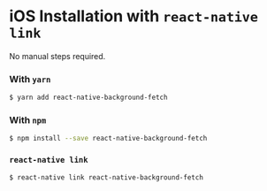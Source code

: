 # iOS Installation with `react-native link`

No manual steps required.

### With `yarn`

```bash
$ yarn add react-native-background-fetch
```

### With `npm`
```bash
$ npm install --save react-native-background-fetch
```

### `react-native link`

```bash
$ react-native link react-native-background-fetch
```


